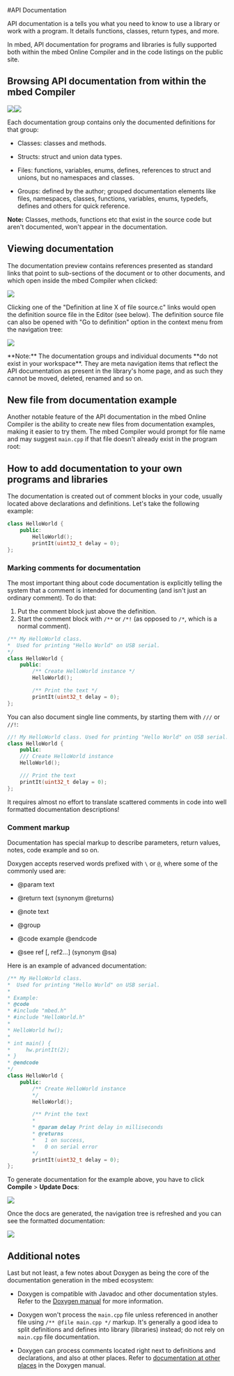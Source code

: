 #API Documentation

API documentation is a tells you what you need to know to use a library or work with a program. It details functions, classes, return types, and more.

In mbed, API documentation for programs and libraries is fully supported both within the mbed Online Compiler and in the code listings on the public site. 

## Browsing API documentation from within the mbed Compiler

<span class="images">![](images/docs_in_library_1.png)![](images/docs_in_library_2.png)</span>

Each documentation group contains only the documented definitions for that group:

* Classes: classes and methods.

* Structs: struct and union data types.

* Files: functions, variables, enums, defines, references to struct and unions, but no namespaces and classes.

* Groups: defined by the author; grouped documentation elements like files, namespaces, classes, functions, variables, enums, typedefs, defines and others for quick reference.

<span class="notes">**Note:** Classes, methods, functions etc that exist in the source code but aren't documented, won't appear in the documentation.</span>

## Viewing documentation

The documentation preview contains references presented as standard links that point to sub-sections of the document or to other documents, and which open inside the mbed Compiler when clicked:

<span class="images">![](images/docs_preview1.png)</span>

Clicking one of the "Definition at line X of file source.c" links would open the definition source file in the Editor (see below). The definition source file can also be opened with "Go to definition" option in the context menu from the navigation tree:

<span class="images">![](images/docs_preview2.png)</span>

<span class="notes">
**Note:** The documentation groups and individual documents **do not exist in your workspace**. They are meta navigation items that reflect the API documentation as present in the library's home page, and as such they cannot be moved, deleted, renamed and so on.
</span>

## New file from documentation example

Another notable feature of the API documentation in the mbed Online Compiler is the ability to create new files from documentation examples, making it easier to try them. The mbed Compiler would prompt for file name and may suggest ``main.cpp`` if that file doesn't already exist in the program root:

## How to add documentation to your own programs and libraries

The documentation is created out of comment blocks in your code, usually located above declarations and definitions. Let's take the following example:

```c++
class HelloWorld {
	public:
		HelloWorld();
		printIt(uint32_t delay = 0);
};
```

### Marking comments for documentation

The most important thing about code documentation is explicitly telling the system that a comment is intended for documenting (and isn't just an ordinary comment). To do that:

1. Put the comment block just above the definition.
1. Start the comment block with ``/**`` or ``/*!`` (as opposed to ``/*``, which is a normal comment).


```c++
/** My HelloWorld class.
*  Used for printing "Hello World" on USB serial.
*/
class HelloWorld {
	public:
		/** Create HelloWorld instance */
		HelloWorld();

		/** Print the text */
		printIt(uint32_t delay = 0);
};
```

You can also document single line comments, by starting them with ``///`` or ``//!``:

```c++
//! My HelloWorld class. Used for printing "Hello World" on USB serial.
class HelloWorld {
	public:
	/// Create HelloWorld instance
	HelloWorld();

	/// Print the text
	printIt(uint32_t delay = 0);
};
```

It requires almost no effort to translate scattered comments in code into well formatted documentation descriptions!

### Comment markup

Documentation has special markup to describe parameters, return values, notes, code example and so on.

Doxygen accepts reserved words prefixed with ``\`` or ``@``, where some of the commonly used are:

* @param <name> text

* @return text (synonym @returns)

* @note text

* @group <name>

* @code example @endcode

* @see ref [, ref2...] (synonym @sa)

Here is an example of advanced documentation:

```c++
/** My HelloWorld class.
*  Used for printing "Hello World" on USB serial.
*
* Example:
* @code
* #include "mbed.h"
* #include "HelloWorld.h"
*
* HelloWorld hw();
* 
* int main() {
*     hw.printIt(2);
* }
* @endcode
*/
class HelloWorld {
	public:
		/** Create HelloWorld instance
		*/
		HelloWorld();

		/** Print the text
		*
		* @param delay Print delay in milliseconds
		* @returns
		*   1 on success,
		*   0 on serial error
		*/
		printIt(uint32_t delay = 0);
};
```

To generate documentation for the example above, you have to click **Compile** > **Update Docs**:

<span class="images">![](images/docs_update.png)</span>

Once the docs are generated, the navigation tree is refreshed and you can see the formatted documentation:

<span class="images">![](images/docs_example.png)</span>

## Additional notes

Last but not least, a few notes about Doxygen as being the core of the documentation generation in the mbed ecosystem:

* Doxygen is compatible with Javadoc and other documentation styles. Refer to the [Doxygen manual](http://www.stack.nl/~dimitri/doxygen/manual.html) for more information.

* Doxygen won't process the ``main.cpp`` file unless referenced in another file using ```/** @file main.cpp */``` markup. It's generally a good idea to split definitions and defines into library (libraries) instead; do not rely on ``main.cpp`` file documentation.

* Doxygen can process comments located right next to definitions and declarations, and also at other places. Refer to [documentation at other places](http://www.stack.nl/~dimitri/doxygen/docblocks.html#structuralcommands) in the Doxygen manual.
